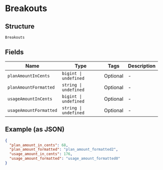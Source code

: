 
# Breakouts

## Structure

`Breakouts`

## Fields

| Name | Type | Tags | Description |
|  --- | --- | --- | --- |
| `planAmountInCents` | `bigint \| undefined` | Optional | - |
| `planAmountFormatted` | `string \| undefined` | Optional | - |
| `usageAmountInCents` | `bigint \| undefined` | Optional | - |
| `usageAmountFormatted` | `string \| undefined` | Optional | - |

## Example (as JSON)

```json
{
  "plan_amount_in_cents": 68,
  "plan_amount_formatted": "plan_amount_formatted2",
  "usage_amount_in_cents": 176,
  "usage_amount_formatted": "usage_amount_formatted0"
}
```

